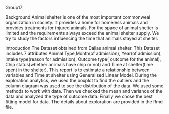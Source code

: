 Group17

Background
Animal shelter is one of the most important commonweal organization in society. It provides a home for homeless animals and provides treatments for injured animals. For the space of animal shelter is limited and the requirements always exceed the animal shelter supply. We try to study the factors influencing the time that animals stayed at shelter.

Introduction
The Dataset obtained from Dallas animal shelter. This Dataset includes 7 attributes Animal Type,Month(of admission), Year(of admission), Intake type(reason for admission), Outcome type( outcome for the animal), Chip status(whether animals have chip or not) and Time at shelter(time spent in the shelter).
This report is to estimate a relationship between variables and Time at shelter using Generalised Linear Model. During the exploration analytics, we used the boxplot to find the outliers and the column diagram was used to see the distribution of the data. We used some methods to work with data. Then we checked the mean and variance of the data and analyzed the type of outcome data. Finally we chose the best fitting model for data. The details about exploration are provided in the Rmd file.

